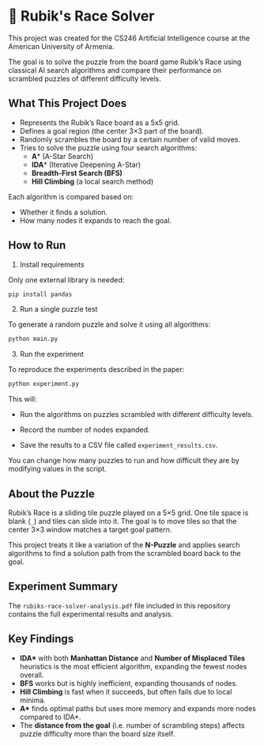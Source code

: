 # 🧩 Rubik's Race Solver

This project was created for the CS246 Artificial Intelligence course at the American University of Armenia.

The goal is to solve the puzzle from the board game Rubik’s Race using classical AI search algorithms and compare their performance on scrambled puzzles of different difficulty levels.


## What This Project Does

- Represents the Rubik’s Race board as a 5x5 grid.
- Defines a goal region (the center 3×3 part of the board).
- Randomly scrambles the board by a certain number of valid moves.
- Tries to solve the puzzle using four search algorithms:
  - **A*** (A-Star Search)
  - **IDA*** (Iterative Deepening A-Star)
  - **Breadth-First Search (BFS)**
  - **Hill Climbing** (a local search method)

Each algorithm is compared based on:
- Whether it finds a solution.
- How many nodes it expands to reach the goal.

## How to Run

1. Install requirements

Only one external library is needed:

```bash
pip install pandas
```

2. Run a single puzzle test

To generate a random puzzle and solve it using all algorithms:

```bash
python main.py
```

3. Run the experiment

To reproduce the experiments described in the paper:

```bash
python experiment.py
```

This will:

- Run the algorithms on puzzles scrambled with different difficulty levels.

- Record the number of nodes expanded.

- Save the results to a CSV file called `experiment_results.csv`.

You can change how many puzzles to run and how difficult they are by modifying values in the script.


## About the Puzzle

Rubik’s Race is a sliding tile puzzle played on a 5×5 grid. One tile space is blank (`_`) and tiles can slide into it. The goal is to move tiles so that the center 3×3 window matches a target goal pattern.

This project treats it like a variation of the **N-Puzzle** and applies search algorithms to find a solution path from the scrambled board back to the goal.



## Experiment Summary

The `rubiks-race-solver-analysis.pdf` file included in this repository contains the full experimental results and analysis.

## Key Findings

- **IDA\*** with both **Manhattan Distance** and **Number of Misplaced Tiles** heuristics is the most efficient algorithm, expanding the fewest nodes overall.
- **BFS** works but is highly inefficient, expanding thousands of nodes.
- **Hill Climbing** is fast when it succeeds, but often fails due to local minima.
- **A\*** finds optimal paths but uses more memory and expands more nodes compared to IDA\*.
- The **distance from the goal** (i.e. number of scrambling steps) affects puzzle difficulty more than the board size itself.
